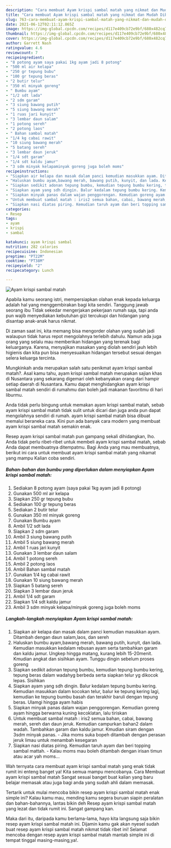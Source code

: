 ```yaml
---
description: "Cara membuat Ayam krispi sambal matah yang nikmat dan Mudah Dibuat"
title: "Cara membuat Ayam krispi sambal matah yang nikmat dan Mudah Dibuat"
slug: 763-cara-membuat-ayam-krispi-sambal-matah-yang-nikmat-dan-mudah-dibuat
date: 2021-06-12T02:11:12.865Z
image: https://img-global.cpcdn.com/recipes/d117e409cb72e9bf/680x482cq70/ayam-krispi-sambal-matah-foto-resep-utama.jpg
thumbnail: https://img-global.cpcdn.com/recipes/d117e409cb72e9bf/680x482cq70/ayam-krispi-sambal-matah-foto-resep-utama.jpg
cover: https://img-global.cpcdn.com/recipes/d117e409cb72e9bf/680x482cq70/ayam-krispi-sambal-matah-foto-resep-utama.jpg
author: Garrett Nash
ratingvalue: 4.6
reviewcount: 7
recipeingredient:
- "8 potong ayam saya pakai 1kg ayam jadi 8 potong"
- "500 ml air kelapa"
- "250 gr tepung bubu"
- "100 gr tepung beras"
- "2 butir telur"
- "350 ml minyak goreng"
- " Bumbu ayam"
- "1/2 sdt lada"
- "2 sdm garam"
- "3 siung bawang putih"
- "5 siung bawang merah"
- "1 ruas jari kunyit"
- "3 lembar daun salam"
- "1 potong sereh"
- "2 potong laos"
- " Bahan sambal matah"
- "1/4 kg cabai rawit"
- "10 siung bawang merah"
- "5 batang sereh"
- "3 lembar daun jeruk"
- "1/4 sdt garam"
- "1/4 sdt kaldu jamur"
- "3 sdm minyak kelapaminyak goreng juga boleh moms"
recipeinstructions:
- "Siapkan air kelapa dan masak dalam panci kemudian masukkan ayam. Ditambah dengan daun salam,laos, dan sereh"
- "Haluskan bumbu ayam,bawang merah, bawang putih, kunyit, dan lada. Kemudian masukkan kedalam rebusan ayam serta tambahkan garam dan kaldu jamur. Ungkep hingga matang, kurang lebih 15-20menit. Kmudian angkat dan sisihkan ayam. Tunggu dingin sebelum proses goreng"
- "Siapkan sedikit adonan tepung bumbu, kemudian tepung bumbu kering, tepung beras dalam wadahyg berbeda serta siapkan telur yg dikocok lepas. Sisihkan"
- "Siapkan ayam yang sdh dingin. Balur kedalam tepung bumbu kering. Kemudian masukkan dalam kocokan telur, balur ke tepung kering lagi, kemudian ke tepung bumbu basah dan terakhir baruli dengan tepung beras. Ulamgi hingga ayam habis"
- "Siapkan minyak panas dalam wajan penggorengan. Kemudian goreng ayam hingga berwarna kuning kecoklatan, lalu tiriskan"
- "Untuk membuat sambal matah : iris2 semua bahan, cabai, bawang merah, sereh dan daun jeruk. Kemudian campurkan bahan2 dalam wadah. Tambahkan garam dan kaldu jamur. Kmudian siram dengan 3sdm minyak panas.  Jika moms suka bopeh ditambah dengan perasan jeruk limau untuk menambah kesegaran"
- "Siapkan nasi diatas piring. Kemudian taruh ayam dan beri topping sambal mattah.  Kalau moms mau boleh ditambah dengan irisan timun atau acar yah moms..."
categories:
- Resep
tags:
- ayam
- krispi
- sambal

katakunci: ayam krispi sambal 
nutrition: 282 calories
recipecuisine: Indonesian
preptime: "PT22M"
cooktime: "PT38M"
recipeyield: "2"
recipecategory: Lunch

---
```



![Ayam krispi sambal matah](https://img-global.cpcdn.com/recipes/d117e409cb72e9bf/680x482cq70/ayam-krispi-sambal-matah-foto-resep-utama.jpg)

Apabila kamu seorang istri, mempersiapkan olahan enak kepada keluarga adalah hal yang menggembirakan bagi kita sendiri. Tanggung jawab seorang ibu Tidak sekedar mengerjakan pekerjaan rumah saja, tapi anda pun wajib menyediakan kebutuhan gizi tercukupi dan hidangan yang disantap anak-anak harus nikmat.

Di zaman  saat ini, kita memang bisa mengorder olahan yang sudah jadi walaupun tidak harus repot mengolahnya terlebih dahulu. Namun ada juga orang yang selalu mau memberikan hidangan yang terenak bagi keluarganya. Karena, menyajikan masakan yang diolah sendiri jauh lebih higienis dan kita pun bisa menyesuaikan hidangan tersebut sesuai dengan selera keluarga tercinta. 



Mungkinkah anda merupakan salah satu penikmat ayam krispi sambal matah?. Asal kamu tahu, ayam krispi sambal matah merupakan sajian khas di Nusantara yang sekarang digemari oleh kebanyakan orang dari hampir setiap daerah di Nusantara. Kamu dapat menghidangkan ayam krispi sambal matah sendiri di rumahmu dan boleh jadi makanan favoritmu di hari liburmu.

Anda tidak perlu bingung untuk memakan ayam krispi sambal matah, sebab ayam krispi sambal matah tidak sulit untuk dicari dan juga anda pun dapat mengolahnya sendiri di rumah. ayam krispi sambal matah bisa dibuat memalui beraneka cara. Kini pun ada banyak cara modern yang membuat ayam krispi sambal matah semakin enak.

Resep ayam krispi sambal matah pun gampang sekali dihidangkan, lho. Anda tidak perlu ribet-ribet untuk membeli ayam krispi sambal matah, sebab Anda dapat membuatnya ditempatmu. Bagi Anda yang mau membuatnya, berikut ini cara untuk membuat ayam krispi sambal matah yang nikamat yang mampu Kalian coba sendiri.

<!--inarticleads1-->

##### Bahan-bahan dan bumbu yang diperlukan dalam menyiapkan Ayam krispi sambal matah:

1. Sediakan 8 potong ayam (saya pakai 1kg ayam jadi 8 potong)
1. Gunakan 500 ml air kelapa
1. Siapkan 250 gr tepung bubu
1. Sediakan 100 gr tepung beras
1. Sediakan 2 butir telur
1. Gunakan 350 ml minyak goreng
1. Gunakan  Bumbu ayam
1. Ambil 1/2 sdt lada
1. Siapkan 2 sdm garam
1. Ambil 3 siung bawang putih
1. Ambil 5 siung bawang merah
1. Ambil 1 ruas jari kunyit
1. Gunakan 3 lembar daun salam
1. Ambil 1 potong sereh
1. Ambil 2 potong laos
1. Ambil  Bahan sambal matah
1. Gunakan 1/4 kg cabai rawit
1. Gunakan 10 siung bawang merah
1. Siapkan 5 batang sereh
1. Siapkan 3 lembar daun jeruk
1. Ambil 1/4 sdt garam
1. Siapkan 1/4 sdt kaldu jamur
1. Ambil 3 sdm minyak kelapa/minyak goreng juga boleh moms




<!--inarticleads2-->

##### Langkah-langkah menyiapkan Ayam krispi sambal matah:

1. Siapkan air kelapa dan masak dalam panci kemudian masukkan ayam. Ditambah dengan daun salam,laos, dan sereh
1. Haluskan bumbu ayam,bawang merah, bawang putih, kunyit, dan lada. Kemudian masukkan kedalam rebusan ayam serta tambahkan garam dan kaldu jamur. Ungkep hingga matang, kurang lebih 15-20menit. Kmudian angkat dan sisihkan ayam. Tunggu dingin sebelum proses goreng
1. Siapkan sedikit adonan tepung bumbu, kemudian tepung bumbu kering, tepung beras dalam wadahyg berbeda serta siapkan telur yg dikocok lepas. Sisihkan
1. Siapkan ayam yang sdh dingin. Balur kedalam tepung bumbu kering. Kemudian masukkan dalam kocokan telur, balur ke tepung kering lagi, kemudian ke tepung bumbu basah dan terakhir baruli dengan tepung beras. Ulamgi hingga ayam habis
1. Siapkan minyak panas dalam wajan penggorengan. Kemudian goreng ayam hingga berwarna kuning kecoklatan, lalu tiriskan
1. Untuk membuat sambal matah : iris2 semua bahan, cabai, bawang merah, sereh dan daun jeruk. Kemudian campurkan bahan2 dalam wadah. Tambahkan garam dan kaldu jamur. Kmudian siram dengan 3sdm minyak panas.  - Jika moms suka bopeh ditambah dengan perasan jeruk limau untuk menambah kesegaran
1. Siapkan nasi diatas piring. Kemudian taruh ayam dan beri topping sambal mattah.  - Kalau moms mau boleh ditambah dengan irisan timun atau acar yah moms...




Wah ternyata cara membuat ayam krispi sambal matah yang enak tidak rumit ini enteng banget ya! Kita semua mampu mencobanya. Cara Membuat ayam krispi sambal matah Sangat sesuai banget buat kalian yang baru belajar memasak atau juga bagi anda yang sudah ahli dalam memasak.

Tertarik untuk mulai mencoba bikin resep ayam krispi sambal matah enak simple ini? Kalau kamu mau, mending kamu segera buruan siapin peralatan dan bahan-bahannya, lantas bikin deh Resep ayam krispi sambal matah yang lezat dan tidak rumit ini. Sangat gampang kan. 

Maka dari itu, daripada kamu berlama-lama, hayo kita langsung saja bikin resep ayam krispi sambal matah ini. Dijamin kamu gak akan nyesel sudah buat resep ayam krispi sambal matah nikmat tidak ribet ini! Selamat mencoba dengan resep ayam krispi sambal matah mantab simple ini di tempat tinggal masing-masing,ya!.

